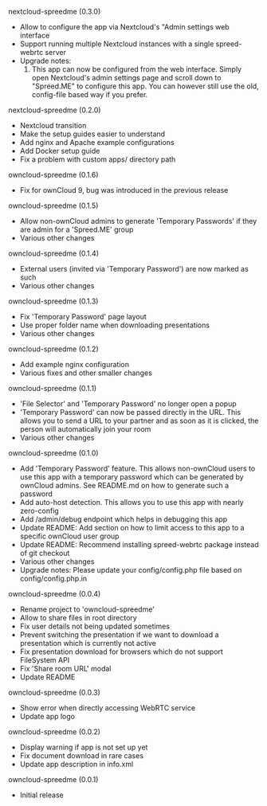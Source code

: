 nextcloud-spreedme (0.3.0)
* Allow to configure the app via Nextcloud's "Admin settings web interface
* Support running multiple Nextcloud instances with a single spreed-webrtc server
* Upgrade notes:
  1. This app can now be configured from the web interface.
     Simply open Nextcloud's admin settings page and scroll down to "Spreed.ME" to configure this app.
     You can however still use the old, config-file based way if you prefer.

nextcloud-spreedme (0.2.0)
* Nextcloud transition
* Make the setup guides easier to understand
* Add nginx and Apache example configurations
* Add Docker setup guide
* Fix a problem with custom apps/ directory path

owncloud-spreedme (0.1.6)
* Fix for ownCloud 9, bug was introduced in the previous release

owncloud-spreedme (0.1.5)
* Allow non-ownCloud admins to generate 'Temporary Passwords' if they are admin for a 'Spreed.ME' group
* Various other changes

owncloud-spreedme (0.1.4)
* External users (invited via 'Temporary Password') are now marked as such
* Various other changes

owncloud-spreedme (0.1.3)
* Fix 'Temporary Password' page layout
* Use proper folder name when downloading presentations
* Various other changes

owncloud-spreedme (0.1.2)
* Add example nginx configuration
* Various fixes and other smaller changes

owncloud-spreedme (0.1.1)
* 'File Selector' and 'Temporary Password' no longer open a popup
* 'Temporary Password' can now be passed directly in the URL. This allows you to send a URL to your partner
  and as soon as it is clicked, the person will automatically join your room
* Various other changes

owncloud-spreedme (0.1.0)
* Add 'Temporary Password' feature. This allows non-ownCloud users to use this app with a temporary password
  which can be generated by ownCloud admins. See README.md on how to generate such a password
* Add auto-host detection. This allows you to use this app with nearly zero-config
* Add /admin/debug endpoint which helps in debugging this app
* Update README: Add section on how to limit access to this app to a specific ownCloud user group
* Update README: Recommend installing spreed-webrtc package instead of git checkout
* Various other changes
* Upgrade notes:
  Please update your config/config.php file based on config/config.php.in

owncloud-spreedme (0.0.4)
* Rename project to 'owncloud-spreedme'
* Allow to share files in root directory
* Fix user details not being updated sometimes
* Prevent switching the presentation if we want to download a presentation which is currently not active
* Fix presentation download for browsers which do not support FileSystem API
* Fix 'Share room URL' modal
* Update README

owncloud-spreedme (0.0.3)
* Show error when directly accessing WebRTC service
* Update app logo

owncloud-spreedme (0.0.2)
* Display warning if app is not set up yet
* Fix document download in rare cases
* Update app description in info.xml

owncloud-spreedme (0.0.1)
* Initial release
